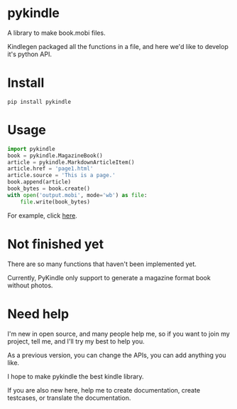 # pykindle
A library to make book.mobi files.

Kindlegen packaged all the functions in a file,
 and here we'd like to develop it's python API.

# Install

`pip install pykindle`

# Usage

```python
import pykindle
book = pykindle.MagazineBook()
article = pykindle.MarkdownArticleItem()
article.href = 'page1.html'
article.source = 'This is a page.'
book.append(article)
book_bytes = book.create()
with open('output.mobi', mode='wb') as file:
    file.write(book_bytes)
```

For example, click [here][magazine_example].

# Not finished yet

There are so many functions that haven't been implemented yet.

Currently, PyKindle only support to generate a magazine format book without photos.

[magazine_example]: https://github.com/panhaoyu/pykindle/blob/master/tests/test_magazine.py

# Need help

I'm new in open source, and many people help me,
so if you want to join my project, tell me,
and I'll try my best to help you.

As a previous version,
you can change the APIs,
you can add anything you like.

I hope to make pykindle the best kindle library.

If you are also new here,
help me to create documentation, create testcases, or translate the documentation.